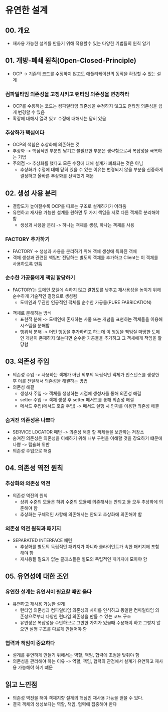# 유연한 설계
## 00. 개요
- 재사용 가능한 설계를 만들기 위해 적용할수 있는 다양한 기법들의 원칙 알기
## 01. 개방-폐쇄 원칙(Open-Closed-Principle)
- OCP -> 기존의 코드를 수정하지 않고도 애플리케이션의 동작을 확장할 수 있는 설계
### 컴파일타임 의존성을 고정시키고 런타임 의존성을 변경하라
- OCP를 수용하는 코드는 컴파일타임 의존성을 수정하지 않고도 런타임 의존성을 쉽게 변경할 수 있음
- 확장에 대해서 열려 있고 수정에 대해세는 닫혀 있음
### 추상화가 핵심이다
- OCP의 색힘은 추상화에 의존하는 것
- 추상화 -> 핵심적인 부분만 남기고 불필요한 부분은 생략함으로써 복잡성을 극복하는 기법
- 주의점 -> 추상화를 했다고 모든 수정에 대해 설계가 폐쇄되는 것은 아님
	- 추상화가 수정에 대해 닫혀 있을 수 있는 이유는 변경되지 않을 부분을 신중하게 결정하고 올바른 추상화를 선택했기 때문
## 02. 생성 사용 분리
* 결합도가 높아질수록 OCP를 따르는 구조로 설계하기가 어려움
* 유연하고 재사용 가능한 설계를 원하면 두 가지 책임을 서로 다른 객체로 분리해야 함
	* 생성과 사용을 분리 -> 하나는 객체를 생성, 하나는 객체를 사용
### FACTORY 추가하기
- FACTORY -> 생성과 사용을 분리하기 위해 객체 생성에 특화된 객체
- 객체 생성과 관련된 책임만 전담하는 별도의 객체를 추가하고 Client는 이 객체를 사용하도록 만듬
### 순수한 가공물에게 책임 할당하기
* FACTORY는 도메인 모델에 속하지 않고 결합도를 낮추고 재사용성을 높이기 위해 순수하게 기술적인 결정으로 생성됨
	* 도메인과 무관한 인공적인 객체를 순수한 가공물(PURE FABRICATION)
- 객체로 분해하는 방식
	- 표현적 분해 -> 도메인에 존재하는 사물 또는 개념을 표현하는 객체들을 이용해 시스템을 분해함
	- 행위적 분해 -> 어떤 행동을 추가하려고 하는데 이 행동을 책임질 마땅한 도메인 개념이 존재하지 않는다면 순수한 가공물을 추가하고 그 객체에게 책임을 할당함
## 03. 의존성 주입
- 의존성 주입 -> 사용하는 객체가 아닌 외부의 독립적인 객체가 인스턴스를 생성한 후 이를 전달해서 의존성을 해결하는 방법
- 의존성 해결
	- 생성자 주입 -> 객체를 생성하는 시점에 생성자를 통해 의존성 해결
	- setter 주입 -> 객체 생성 후 setter 메서드를 통해 의존성 해결
	- 메서드 주입(메서드 호출 주입) -> 메서드 실행 시 인자를 이용한 의존성 해결
### 숨겨진 의존성은 나쁘다
- SERVICE LOCATOR 패턴 -> 의존성 해결 할 객체들을 보관하는 저장소
- 숨겨진 의존성은 의존성을 이해하기 위해 내부 구현을 이해할 것을 강요하기 떄문에 나쁨 -> 캡슐화 위반
- 의존성 주입으로 해결
## 04. 의존성 역전 원칙
### 추상화와 의존성 역전
- 의존성 역전의 원칙
	- 상위 수준의 모듈은 하위 수준의 모듈에 의존해서는 안되고 둘 모두 추상화에 의존해야 함
	- 추상화는 구체적인 사항에 의존해서는 안되고 추상화에 의존해야 함
### 의존성 역전 원칙과 패키지
- SEPARATED INTERFACE 패턴
	- 추상화를 별도의 독립적인 패키지가 아니라 클라이언트가 속한 패키지에 포함 해야 함
	- 재사용될 필요가 없는 클래스들은 별도의 독립적인 패키지에 모아야 함
## 05. 유연성에 대한 조언
### 유연한 설계는 유연서이 필요할 때만 옳다
- 유연하고 재사용 가능한 설계
	- 런타임 의존성과 컴파일타임 의존성의 차이를 인식하고 동일한 컴파일타임 의존성으로부터 다양한 런타임 의존성을 만들 수 있는 코드 구조
	- 유연성은 복잡성을 수반하므로 그만한 가치가 있을때 수용해야 하고 그렇지 않으면 실행 구조를 다르게 만들어야 함
### 협력과 책임이 중요하다
- 설계를 유연하게 만들기 위해서는 역할, 책임, 협력에 초점을 맞춰야 함
- 의존성을 관리해야 하는 이유 -> 역할, 책임, 협력의 관점에서 설계가 유연하고 재사용 가능해야 하기 떄문
## 읽고 느낀점
- 의존성 역전을 해야 객체지향 설계의 핵심인 재사용 가능을 얻을 수 있다.
- 결국 객체의 생성보다는 역할, 책임, 협력에 집중해야 한다


